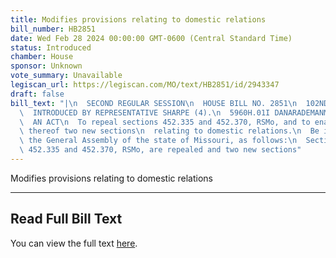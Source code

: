 ```yaml
---
title: Modifies provisions relating to domestic relations
bill_number: HB2851
date: Wed Feb 28 2024 00:00:00 GMT-0600 (Central Standard Time)
status: Introduced
chamber: House
sponsor: Unknown
vote_summary: Unavailable
legiscan_url: https://legiscan.com/MO/text/HB2851/id/2943347
draft: false
bill_text: "|\n  SECOND REGULAR SESSION\n  HOUSE BILL NO. 2851\n  102ND GENERAL ASSEMBLY\n\
  \  INTRODUCED BY REPRESENTATIVE SHARPE (4).\n  5960H.01I DANARADEMANMILLER,ChiefClerk\n\
  \  AN ACT\n  To repeal sections 452.335 and 452.370, RSMo, and to enact in lieu\
  \ thereof two new sections\n  relating to domestic relations.\n  Be it enacted by\
  \ the General Assembly of the state of Missouri, as follows:\n  Section A. Sections\
  \ 452.335 and 452.370, RSMo, are repealed and two new sections"
---
```

Modifies provisions relating to domestic relations

---

## Read Full Bill Text

You can view the full text [here](https://legiscan.com/MO/text/HB2851/id/2943347).
